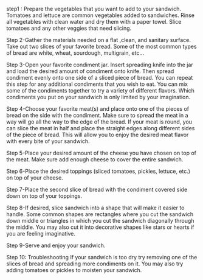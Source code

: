  step1 : Prepare the vegetables that you want to add to your sandwich.  Tomatoes and lettuce are common vegetables added to sandwiches. Rinse all vegetables with clean water and dry them with a paper towel. Slice tomatoes and any other veggies that need slicing.

Step 2-Gather the materials needed on a flat ,clean, and sanitary surface. Take out two slices of your favorite bread. Some of the most common types of bread are white, wheat, sourdough, multigrain, etc…

Step 3-Open your favorite condiment jar. Insert spreading knife into the jar and load the desired amount of condiment onto knife. Then spread condiment evenly onto one side of a sliced piece of bread. You can repeat this step for any additional condiments that you wish to eat. You can mix some of the condiments together to try a variety of different flavors. Which condiments you put on your sandwich is only limited by your imagination.

Step 4-Choose your favorite meat(s) and place onto one of the pieces of bread on the side with the condiment. Make sure to spread the meat in a way will go all the way to the edge of the bread. If your meat is round, you can slice the meat in half and place the straight edges along different sides of the piece of bread.  This will allow you to enjoy the desired meat flavor with every bite of your sandwich.

Step 5-Place your desired amount of the cheese you have chosen on top of the meat. Make sure add enough cheese to cover the entire sandwich.

Step 6-Place the desired toppings (sliced tomatoes, pickles, lettuce, etc.) on top of your cheese.

Step 7-Place the second slice of bread with the condiment covered side down on top of your toppings.

Step 8-If desired, slice sandwich into a shape that will make it easier to handle. Some common shapes are rectangles where you cut the sandwich down middle or triangles in which you cut the sandwich diagonally through the middle. You may also cut it into decorative shapes like stars or hearts if you are feeling imaginative.

Step 9-Serve and enjoy your sandwich.

Step 10: Troubleshooting
If your sandwich is too dry try removing one of the slices of bread and spreading more condiments on it. You may also try adding tomatoes or pickles to moisten your sandwich.
